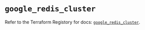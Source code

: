 # `google_redis_cluster`

Refer to the Terraform Registory for docs: [`google_redis_cluster`](https://registry.terraform.io/providers/hashicorp/google-beta/5.8.0/docs/resources/google_redis_cluster).
